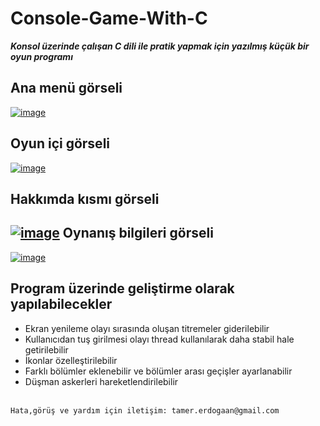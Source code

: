 # Console-Game-With-C
***Konsol üzerinde çalışan C dili ile pratik yapmak için yazılmış küçük bir oyun programı***

Ana menü görseli
-----------------
[![image](https://i.hizliresim.com/nJ3vJg.png)](https://hizliresim.com/nJ3vJg "Ana menü görseli")

Oyun içi görseli
-----------------
[![image](https://i.hizliresim.com/AydoyX.png)](https://hizliresim.com/AydoyX "Oyun içi görseli")

Hakkımda kısmı görseli
-----------------
[![image](https://i.hizliresim.com/OypWy5.png)](https://hizliresim.com/OypWy5 "Hakkımda kısmı görseli")
Oynanış bilgileri görseli
-----------------
[![image](https://i.hizliresim.com/6yL4yW.png)](https://hizliresim.com/6yL4yW "Oynanış bilgileri görseli")

Program üzerinde geliştirme olarak yapılabilecekler
-----------------
- Ekran yenileme olayı sırasında oluşan titremeler giderilebilir<br/>
- Kullanıcıdan tuş girilmesi olayı thread kullanılarak daha stabil hale getirilebilir<br/>
- İkonlar özelleştirilebilir<br/>
- Farklı bölümler eklenebilir ve bölümler arası geçişler ayarlanabilir<br/>
- Düşman askerleri hareketlendirilebilir<br/><br/>

`Hata,görüş ve yardım için iletişim: tamer.erdogaan@gmail.com`
